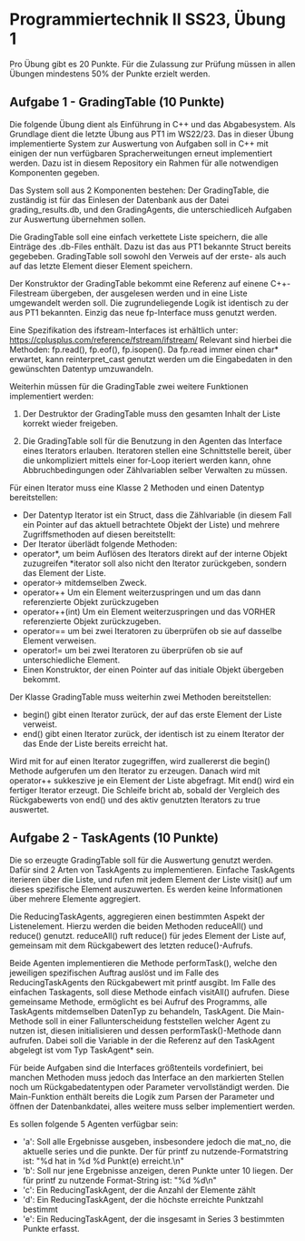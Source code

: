 # Programmiertechnik II SS23, Übung 1

Pro Übung gibt es 20 Punkte. Für die Zulassung zur Prüfung müssen in allen Übungen mindestens 50% der Punkte erzielt werden.

## Aufgabe 1 - GradingTable (10 Punkte)

Die folgende Übung dient als Einführung in C++ und das Abgabesystem.
Als Grundlage dient die letzte Übung aus PT1 im WS22/23.
Das in dieser Übung implementierte System zur Auswertung von Aufgaben soll in C++ mit einigen der nun verfügbaren Spracherweitungen erneut implementiert werden.
Dazu ist in diesem Repository ein Rahmen für alle notwendigen Komponenten gegeben.

Das System soll aus 2 Komponenten bestehen: Der GradingTable, die zuständig ist für das Einlesen der Datenbank aus der Datei grading_results.db, und den GradingAgents, die unterschiedliceh Aufgaben zur Auswertung übernehmen sollen.

Die GradingTable soll eine einfach verkettete Liste speichern, die alle Einträge des .db-Files enthält. Dazu ist das aus PT1 bekannte Struct bereits gegebeben. GradingTable soll sowohl den Verweis auf der erste- als auch auf das letzte Element dieser Element speichern.

Der Konstruktor der GradingTable bekommt eine Referenz auf einene C++-Filestream übergeben, der ausgelesen werden und in eine Liste umgewandelt werden soll. Die zugrundeliegende Logik ist identisch zu der aus PT1 bekannten. Einzig das neue fp-Interface muss genutzt werden.

Eine Spezifikation des ifstream-Interfaces ist erhältlich unter:
https://cplusplus.com/reference/fstream/ifstream/
Relevant sind hierbei die Methoden: fp.read(), fp.eof(), fp.isopen(). Da fp.read immer einen char* erwartet, kann reinterpret_cast genutzt werden um die Eingabedaten in den gewünschten Datentyp umzuwandeln.

Weiterhin müssen für die GradingTable zwei weitere Funktionen implementiert werden:

1. Der Destruktor der GradingTable muss den gesamten Inhalt der Liste korrekt wieder freigeben.


2. Die GradingTable soll für die Benutzung in den Agenten das Interface eines Iterators erlauben. Iteratoren stellen eine Schnittstelle bereit, über die unkompliziert mittels einer for-Loop iteriert werden kann, ohne Abbruchbedingungen oder Zählvariablen selber Verwalten zu müssen.

Für einen Iterator muss eine Klasse 2 Methoden und einen Datentyp bereitstellen: 
- Der Datentyp Iterator ist ein Struct, dass die Zählvariable (in diesem Fall ein Pointer auf das aktuell betrachtete Objekt der Liste) und mehrere Zugriffsmethoden auf diesen bereitstellt:
- Der Iterator überlädt folgende Methoden:
- operator*, um beim Auflösen des Iterators direkt auf der interne Objekt zuzugreifen *iterator soll also nicht den Iterator zurückgeben, sondern das Element der Liste.
- operator-> mitdemselben Zweck.
- operator++ Um ein Element weiterzuspringen und um das dann referenzierte Objekt zurückzugeben
- operator++(int) Um ein Element weiterzuspringen und das VORHER referenzierte Objekt zurückzugeben.
- operator== um bei zwei Iteratoren zu überprüfen ob sie auf dasselbe Element verweisen.
- operator!= um bei zwei Iteratoren zu überprüfen ob sie auf unterschiedliche Element.
- Einen Konstruktor, der einen Pointer auf das initiale Objekt übergeben bekommt.

Der Klasse GradingTable muss weiterhin zwei Methoden bereitstellen:
- begin() gibt einen Iterator zurück, der auf das erste Element der Liste verweist.
- end() gibt einen Iterator zurück, der identisch ist zu einem Iterator der das Ende der Liste bereits erreicht hat.

Wird mit for auf einen Iterator zugegriffen, wird zuallererst die begin() Methode aufgerufen um den Iterator zu erzeugen. Danach wird mit operator++ sukkeszive je ein Element der Liste abgefragt. Mit end() wird ein fertiger Iterator erzeugt. Die Schleife bricht ab, sobald der Vergleich des Rückgabewerts von end() und des aktiv genutzten Iterators zu true auswertet.

## Aufgabe 2 - TaskAgents (10 Punkte)

Die so erzeugte GradingTable soll für die Auswertung genutzt werden. Dafür sind 2 Arten von TaskAgents zu implementieren. Einfache TaskAgents iterieren über die Liste, und rufen mit jedem Element der Liste visit() auf um dieses spezifische Element auszuwerten. Es werden keine Informationen über mehrere Elemente aggregiert.

Die ReducingTaskAgents, aggregieren einen bestimmten Aspekt der Listenelement. Hierzu werden die beiden Methoden reduceAll() und reduce() genutzt. reduceAll() ruft reduce() für jedes Element der Liste auf, gemeinsam mit dem Rückgabewert des letzten reduce()-Aufrufs.

Beide Agenten implementieren die Methode performTask(), welche den jeweiligen spezifischen Auftrag auslöst und im Falle des ReducingTaskAgents den Rückgabewert mit printf ausgibt. Im Falle des einfachen Taskagents, soll diese Methode einfach visitAll() aufrufen. Diese gemeinsame Methode, ermöglicht es bei Aufruf des Programms, alle TaskAgents mitdemselben DatenTyp zu behandeln, TaskAgent. Die Main-Methode soll in einer Fallunterscheidung feststellen welcher Agent zu nutzen ist, diesen initialisieren und dessen performTask()-Methode dann aufrufen. Dabei soll die Variable in der die Referenz auf den TaskAgent abgelegt ist vom Typ TaskAgent* sein.

Für beide Aufgaben sind die Interfaces größtenteils vordefiniert, bei manchen Methoden muss jedoch das Interface an den markierten Stellen noch um Rückgabedatentypen oder Parameter vervollständigt werden. Die Main-Funktion enthält bereits die Logik zum Parsen der Parameter und öffnen der Datenbankdatei, alles weitere muss selber implementiert werden.

Es sollen folgende 5 Agenten verfügbar sein:
- 'a': Soll alle Ergebnisse ausgeben, insbesondere jedoch die mat_no, die aktuelle series und die punkte. Der für printf zu nutzende-Formatstring ist: "%d hat in %d %d Punkt(e) erreicht.\n"
- 'b': Soll nur jene Ergebnisse anzeigen, deren Punkte unter 10 liegen. Der für printf zu nutzende Format-String ist: "%d %d\n"
- 'c': Ein ReducingTaskAgent, der die Anzahl der Elemente zählt
- 'd': Ein ReducingTaskAgent, der die höchste erreichte Punktzahl bestimmt
- 'e': Ein ReducingTaskAgent, der die insgesamt in Series 3 bestimmten Punkte erfasst.